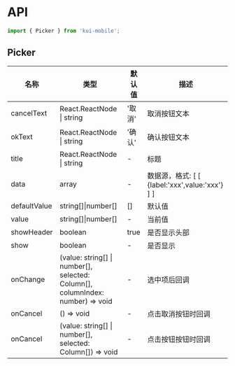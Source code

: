 # API

```jsx
import { Picker } from 'kui-mobile';
```

## Picker

| 名称         | 类型                                                                           | 默认值 | 描述                                            |
| ------------ | ------------------------------------------------------------------------------ | ------ | ----------------------------------------------- |
| cancelText   | React.ReactNode \| string                                                      | '取消' | 取消按钮文本                                    |
| okText       | React.ReactNode \| string                                                      | '确认' | 确认按钮文本                                    |
| title        | React.ReactNode \| string                                                      | -      | 标题                                            |
| data         | array                                                                          | -      | 数据源，格式: [ [ {label:'xxx',value:'xxx'} ] ] |
| defaultValue | string[]\|number[]                                                             | []     | 默认值                                          |
| value        | string[]\|number[]                                                             | -      | 当前值                                              |
| showHeader   | boolean                                                                        | true   | 是否显示头部                                    |
| show         | boolean                                                                        | -      | 是否显示                                        |
| onChange     | (value: string[] \| number[], selected: Column[], columnIndex: number) => void | -      | 选中项后回调                                    |
| onCancel     | () => void                                                                     | -      | 点击取消按钮时回调                              |
| onCancel     | (value: string[] \| number[], selected: Column[]) => void                      | -      | 点击按钮按钮时回调                              |
